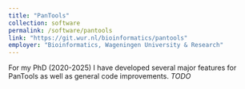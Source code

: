 ```yaml
---
title: "PanTools"
collection: software
permalink: /software/pantools
link: "https://git.wur.nl/bioinformatics/pantools"
employer: "Bioinformatics, Wageningen University & Research"
---
```


For my PhD (2020-2025) I have developed several major features for PanTools as
well as general code improvements. _TODO_
